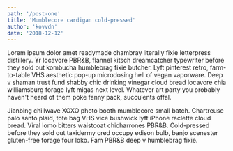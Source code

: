 ```yaml
---
path: '/post-one'
title: 'Mumblecore cardigan cold-pressed'
author: 'kovvdn'
date: '2018-12-12'
---
```


Lorem ipsum dolor amet readymade chambray literally fixie letterpress distillery. Yr locavore PBR&B, flannel kitsch dreamcatcher typewriter before they sold out kombucha humblebrag fixie butcher. Lyft pinterest retro, farm-to-table VHS aesthetic pop-up microdosing hell of vegan vaporware. Deep v shaman trust fund shabby chic drinking vinegar cloud bread locavore chia williamsburg forage lyft migas next level. Whatever art party you probably haven't heard of them poke fanny pack, succulents offal.

Jianbing chillwave XOXO photo booth mumblecore small batch. Chartreuse palo santo plaid, tote bag VHS vice bushwick lyft iPhone raclette cloud bread. Viral lomo bitters waistcoat chicharrones PBR&B. Cold-pressed before they sold out taxidermy cred occupy edison bulb, banjo scenester gluten-free forage four loko. Fam PBR&B deep v humblebrag fixie.
